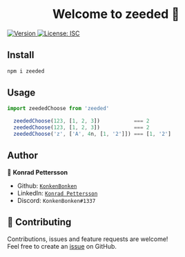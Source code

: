 <h1 align="center">Welcome to zeeded 👋</h1>
<p>
  <a href="https://www.npmjs.com/package/zeeded" target="_blank">
    <img alt="Version" src="https://img.shields.io/npm/v/zeeded.svg">
  </a>
  <a href="#" target="_blank">
    <img alt="License: ISC" src="https://img.shields.io/badge/License-ISC-yellow.svg" />
  </a>
</p>

## Install

```sh
npm i zeeded
```

## Usage

```ts
import zeededChoose from 'zeeded'

  zeededChoose(123, [1, 2, 3])           === 2
  zeededChoose(123, [1, 2, 3])           === 2
  zeededChoose('z', ['A', 4n, [1, '2']]) === [1, '2']
```

## Author

👤 **Konrad Pettersson**

- Github: [`KonkenBonken`](https://github.com/KonkenBonken)
- LinkedIn: [`Konrad Pettersson`](https://linkedin.com/in/konrad-pettersson-167144206)
- Discord: `KonkenBonken#1337`

## 🤝 Contributing

Contributions, issues and feature requests are welcome!<br />Feel free to create an [issue](https://github.com/KonkenBonken/hasch/issues) on GitHub.
